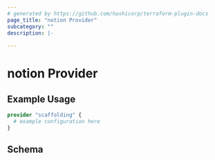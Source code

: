 ```yaml
---
# generated by https://github.com/hashicorp/terraform-plugin-docs
page_title: "notion Provider"
subcategory: ""
description: |-
  
---
```


# notion Provider



## Example Usage

```terraform
provider "scaffolding" {
  # example configuration here
}
```

<!-- schema generated by tfplugindocs -->
## Schema

